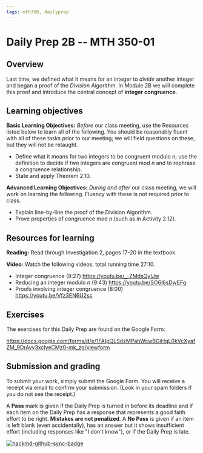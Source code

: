 ```yaml
---
tags: mth350, dailyprep
---
```


# Daily Prep 2B -- MTH 350-01




## Overview 

Last time, we defined what it means for an integer to *divide* another integer and began a proof of the *Division Algorithm*. In Module 2B we will complete this proof and introduce the central concept of **integer congruence**. 


## Learning objectives 

**Basic Learning Objectives:** *Before* our class meeting, use the Resources listed below to learn all of the following. You should be reasonably fluent with all of these tasks prior to our meeting; we will field questions on these, but they will not be retaught. 

* Define what it means for two integers to be congruent modulo $n$; use the definition to decide if two integers are congruent mod $n$ and to rephrase a congruence relationship.
* State and apply Theorem 2.10.

**Advanced Learning Objectives:** *During and after* our class meeting, we will work on learning the following. Fluency with these is not required prior to class. 

+ Explain line-by-line the proof of the Division Algorithm. 
+ Prove properties of congruence mod $n$ (such as in Activity 2.12).



## Resources for learning

**Reading:** Read through Investigation 2, pages 17-20 in the textbook. 

**Video:** Watch the following videos, total running time 27:10. 

+ Integer congruence (9:27) https://youtu.be/_-ZMdsQyIJw 
+ Reducing an integer modulo $n$ (9:43) https://youtu.be/SO6l6sDwEFg
+ Proofs involving integer congruence (8:00) https://youtu.be/Vfz3EN6U2sc


## Exercises 

The exercises for this Daily Prep are found on the Google Form: 

https://docs.google.com/forms/d/e/1FAIpQLSdzMPahWcwBGiHqL0kVcXyafZM_9DrAyv3xclyeCMz0-mk_zg/viewform

## Submission and grading 

To submit your work, simply submit the Google Form. You will receive a receipt via email to confirm your submission. (Look in your spam folders if you do not see the receipt.) 

A **Pass** mark is given if the Daily Prep is turned in before its deadline and if each item on the Daily Prep has a response that represents a good faith effort to be right. **Mistakes are not penalized**. A **No Pass** is given if an item is left blank (even accidentally), has an answer but it shows insufficient effort (including responses like "I don't know"), or if the Daily Prep is late.


[![hackmd-github-sync-badge](https://hackmd.io/4b096bEnTXWWRWUOyR995g/badge)](https://hackmd.io/4b096bEnTXWWRWUOyR995g)

<!--stackedit_data:
eyJoaXN0b3J5IjpbODY1NDcyNzQ1LC0xMTAzNzY1MDAyXX0=
-->

